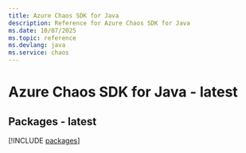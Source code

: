 ```yaml
---
title: Azure Chaos SDK for Java
description: Reference for Azure Chaos SDK for Java
ms.date: 10/07/2025
ms.topic: reference
ms.devlang: java
ms.service: chaos
---
```

# Azure Chaos SDK for Java - latest
## Packages - latest
[!INCLUDE [packages](chaos-index.md)]